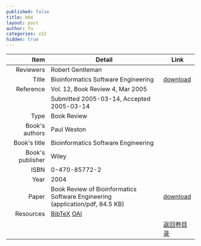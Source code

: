 ```yaml
---
published: false
title: b04
layout: post
author: Yu
categories: v12
hidden: true
---
```


| Item | Detail | Link |
|---:|---|---|
| Reviewers | Robert Gentleman| |
| Title |Bioinformatics Software Engineering | [download](http://www.jstatsoft.org/v12/b04/paper) |
| Reference |Vol. 12, Book Review 4, Mar 2005 | |
| | Submitted 2005-03-14, Accepted 2005-03-14| | 
| Type | Book Review| |
| Book's authors | Paul Weston| |
| Book's title | Bioinformatics Software Engineering| |
| Book's publisher | Wiley| |
| ISBN | 0-470-85772-2| |
| Year | 2004| |
| Paper | Book Review of Bioinformatics Software Engineering  (application/pdf, 84.5 KB)| [download](http://www.jstatsoft.org/v12/b04/paper) |
| Resources | [BibTeX](http://www.jstatsoft.org/v12/b04/bibtex) [OAI](http://www.jstatsoft.org/oai?verb=GetRecord&identifier=oai.jstatsoft/v12/b04&prefix=oai_dc)| |
| |  | [返回卷目录]({{site.baseurl}}/volume/v12.html) |